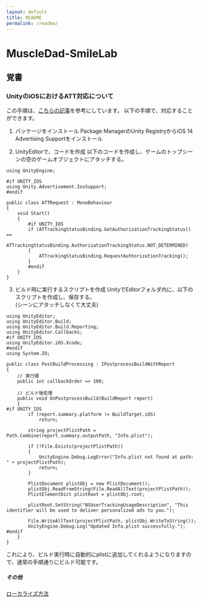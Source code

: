 ```yaml
---
layout: default
title: README
permalink: /readme/
---
```


# MuscleDad-SmileLab

## 覚書
### UnityのiOSにおけるATT対応について
この手順は、[こちらの記事](https://qiita.com/ichiromatano/items/fb7204c19d5b8cfcc36a)を参考にしています。
以下の手順で、対応することができます。
1. パッケージをインストール
Package ManagerのUnity RegistryからiOS 14 Advertising Supportをインストール

2. UnityEditorで、コードを作成
以下のコードを作成し、ゲームのトップシーンの空のゲームオブジェクトにアタッチする。
```
using UnityEngine;

#if UNITY_IOS
using Unity.Advertisement.IosSupport;
#endif

public class ATTRequest : MonoBehaviour
{
    void Start()
    {
        #if UNITY_IOS
        if (ATTrackingStatusBinding.GetAuthorizationTrackingStatus() == 
            ATTrackingStatusBinding.AuthorizationTrackingStatus.NOT_DETERMINED)
        {
            ATTrackingStatusBinding.RequestAuthorizationTracking();
        }
        #endif
    }
}
```
3. ビルド時に実行するスクリプトを作成
UnityでEditorフォルダ内に、以下のスクリプトを作成し、保存する。  
(シーンにアタッチしなくて大丈夫)
```
using UnityEditor;
using UnityEditor.Build;
using UnityEditor.Build.Reporting;
using UnityEditor.Callbacks;
#if UNITY_IOS
using UnityEditor.iOS.Xcode;
#endif
using System.IO;

public class PostBuildProcessing : IPostprocessBuildWithReport
{
    // 実行順
    public int callbackOrder => 100;

    // ビルド後処理
    public void OnPostprocessBuild(BuildReport report)
    {
#if UNITY_IOS
        if (report.summary.platform != BuildTarget.iOS)
            return;

        string projectPlistPath = Path.Combine(report.summary.outputPath, "Info.plist");

        if (!File.Exists(projectPlistPath))
        {
            UnityEngine.Debug.LogError("Info.plist not found at path: " + projectPlistPath);
            return;
        }

        PlistDocument plistObj = new PlistDocument();
        plistObj.ReadFromString(File.ReadAllText(projectPlistPath));
        PlistElementDict plistRoot = plistObj.root;

        plistRoot.SetString("NSUserTrackingUsageDescription", "This identifier will be used to deliver personalized ads to you.");

        File.WriteAllText(projectPlistPath, plistObj.WriteToString());
        UnityEngine.Debug.Log("Updated Info.plist successfully.");
#endif
    }
}
```
これにより、ビルド実行時に自動的にplistに追加してくれるようになりますので、通常の手順通りにビルド可能です。

##### その他
[ローカライズ方法](https://kan-kikuchi.hatenablog.com/entry/Localization_AppName_Tracking?utm_source=feed)